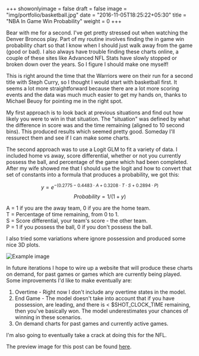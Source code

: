 +++
showonlyimage = false
draft = false
image = "img/portfolio/basketball.jpg"
date = "2016-11-05T18:25:22+05:30"
title = "NBA In Game Win Probability"
weight = 0
+++


Bear with me for a second. I've get pretty stressed out when watching the Denver Broncos play. Part of my routine involves finding the in game win probability chart so that I know when I should just walk away from the game (good or bad). I also always have trouble finding these charts online, a couple of these sites like Advanced NFL Stats have slowly stopped or broken down over the years. So I figure I should make one myself!

This is right around the time that the Warriors were on their run for a second title with Steph Curry, so I thought I would start with basketball first. It seems a lot more straightforward because there are a lot more scoring events and the data was much much easier to get my hands on, thanks to Michael Beuoy for pointing me in the right spot.

My first approach is to look back at previous situations and find out how likely you were to win in that situation. The "situation" was defined by what the difference in score was and the time remaining (aligned to 10 second bins). This produced results which seemed pretty good. Someday I'll ressurect them and see if I can make some charts.

The second approach was to use a Logit GLM to fit a variety of data. I included home vs away, score differential, whether or not you currently possess the ball, and percentage of the game which had been completed. After my wife showed me that I should use the logit and how to convert that set of constants into a formula that produces a probability, we got this:

$$y = e^{-(0.2775 - 0.4483 \cdot A + 0.3208 \cdot T \cdot S + 0.2894 \cdot P)}$$
$$Probability = 1 / (1 + y)$$

A = 1 if you are the away team, 0 if you are the home team.\
T = Percentage of time remaining, from 0 to 1.\
S = Score differential, your team's score - the other team.\
P = 1 if you possess the ball, 0 if you don't possess the ball.

I also tried some variations where ignore possession and produced some nice 3D plots.

![Example image](/img/igwip.gif)

In future iterations I hope to wire up a website that will produce these charts on demand, for past games or games which are currently being played. Some improvements I'd like to make eventually are:

1. Overtime - Right now I don't include any overtime states in the model.
1. End Game - The model doesn't take into account that if you have possession, are leading, and there is < $SHOT_CLOCK_TIME remaining, then you've basically won. The model underestimates your chances of winning in these scenarios.
1. On demand charts for past games and currently active games.

I'm also going to eventually take a crack at doing this for the NFL.

The preview image for this post can be found [here](https://unsplash.com/photos/zjEsQhDD39I).
